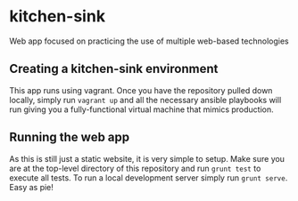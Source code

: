 kitchen-sink
============

Web app focused on practicing the use of multiple web-based technologies

## Creating a kitchen-sink environment

This app runs using vagrant. Once you have the repository pulled down locally, simply run `vagrant up` and all the necessary ansible playbooks will run giving you a fully-functional virtual machine that mimics production.

## Running the web app
As this is still just a static website, it is very simple to setup. Make sure you are at the top-level directory of this repository and run `grunt test` to execute all tests. To run a local development server simply run `grunt serve`. Easy as pie!